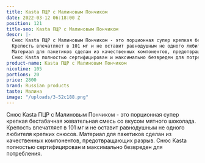 ```yaml
---
title: Kasta ПЦР с Малиновым Пончиком
date: 2022-03-12 06:18:00 Z
position: 121
title-seo: Kasta ПЦР с Малиновым Пончиком
descr: |-
  Снюс Kasta ПЦР с Малиновым Пончиком - это порционная супер крепкая бестабачная жевательная смесь со вкусом мятного шоколада.
  Крепость впечатляет в 101 мг и не оставит равнодушным не одного любителя крепких снюсов.
  Материал для пакетиков сделан из качественных компонентов, предотвращающих разрыв.
  Снюс Kasta полностью сертифицирован и максимально безвреден для потребления.
product-name: Kasta ПЦР с Малиновым Пончиком
nicotine: 105
portions: 20
price: 2800
brand: Russian products
taste: Малина
image: "/uploads/3-52c188.png"
---
```


Снюс Kasta ПЦР с Малиновым Пончиком - это порционная супер крепкая бестабачная жевательная смесь со вкусом мятного шоколада.
Крепость впечатляет в 101 мг и не оставит равнодушным не одного любителя крепких снюсов.
Материал для пакетиков сделан из качественных компонентов, предотвращающих разрыв.
Снюс Kasta полностью сертифицирован и максимально безвреден для потребления.